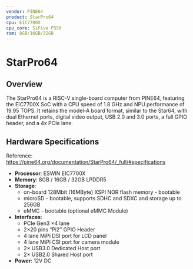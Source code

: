 ```yaml
---
vendor: PINE64
product: StarPro64
cpu: EIC7700X
cpu_core: SiFive P550
ram: 8GB/16GB/32GB
---
```


# StarPro64

## Overview
The StarPro64 is a RISC-V single-board computer from PINE64, featuring the EIC7700X SoC with a CPU speed of 1.8 GHz and NPU performance of 19.95 TOPS. It retains the model-A board format, similar to the Star64, with dual Ethernet ports, digital video output, USB 2.0 and 3.0 ports, a full GPIO header, and a 4x PCIe lane.

## Hardware Specifications

Reference: https://pine64.org/documentation/StarPro64/_full/#specifications

- **Processor**: ESWIN EIC7700X
- **Memory**: 8GB / 16GB / 32GB LPDDR5
- **Storage**:
  - on-board 128Mbit (16MByte) XSPI NOR flash memory - bootable
  - microSD - bootable, supports SDHC and SDXC and storage up to 256GB
  - eMMC - bootable (optional eMMC Module)
- **Interfaces**:
  - PCIe Gen3 ×4 lane
  - 2×20 pins “Pi2” GPIO Header
  - 4 lane MiPi DSI port for LCD panel
  - 4 lane MiPi CSI port for camera module
  - 2× USB3.0 Dedicated Host port
  - 2× USB2.0 Shared Host port
- **Power**: 12V DC
